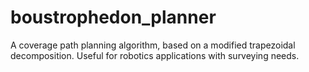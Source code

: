 # boustrophedon_planner
A coverage path planning algorithm, based on a modified trapezoidal decomposition. Useful for robotics applications with surveying needs.

